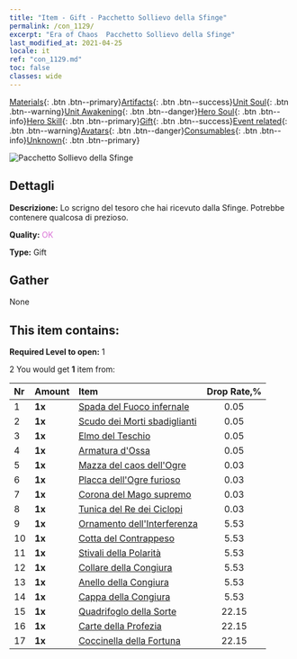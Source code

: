 ```yaml
---
title: "Item - Gift - Pacchetto Sollievo della Sfinge"
permalink: /con_1129/
excerpt: "Era of Chaos  Pacchetto Sollievo della Sfinge"
last_modified_at: 2021-04-25
locale: it
ref: "con_1129.md"
toc: false
classes: wide
---
```

 [Materials](/ItemsIT/){: .btn .btn--primary}[Artifacts](/ItemsIT/Artifacts/){: .btn .btn--success}[Unit Soul](/ItemsIT/UnitSoul/){: .btn .btn--warning}[Unit Awakening](/ItemsIT/UnitAwakening/){: .btn .btn--danger}[Hero Soul](/ItemsIT/HeroSoul/){: .btn .btn--info}[Hero Skill](/ItemsIT/HeroSkill/){: .btn .btn--primary}[Gift](/ItemsIT/Gift/){: .btn .btn--success}[Event related](/ItemsIT/Events/){: .btn .btn--warning}[Avatars](/ItemsIT/Avatars/){: .btn .btn--danger}[Consumables](/ItemsIT/Consumables/){: .btn .btn--info}[Unknown](/ItemsIT/Unknown/){: .btn .btn--primary}

 ![Pacchetto Sollievo della Sfinge](/images/t/i_907002.png)

## Dettagli
 **Descrizione:** Lo scrigno del tesoro che hai ricevuto dalla Sfinge. Potrebbe contenere qualcosa di prezioso.

 **Quality:** <span style="color: #DA70D6">OK</span>

 **Type:** Gift

## Gather

  None

## This item contains:

 **Required Level to open:** 1

 2 You would get **1** item  from:

  | Nr | Amount |     Item    | Drop Rate,% |
  |:---|:-------|:------------|:---------:|
  | 1 |  **1x** | [Spada del Fuoco infernale](/ItemsIT/art_121/) | 0.05 | 
  | 2 |  **1x** | [Scudo dei Morti sbadiglianti](/ItemsIT/art_122/) | 0.05 | 
  | 3 |  **1x** | [Elmo del Teschio](/ItemsIT/art_123/) | 0.05 | 
  | 4 |  **1x** | [Armatura d'Ossa](/ItemsIT/art_124/) | 0.05 | 
  | 5 |  **1x** | [Mazza del caos dell'Ogre](/ItemsIT/art_125/) | 0.03 | 
  | 6 |  **1x** | [Placca dell'Ogre furioso](/ItemsIT/art_126/) | 0.03 | 
  | 7 |  **1x** | [Corona del Mago supremo](/ItemsIT/art_127/) | 0.03 | 
  | 8 |  **1x** | [Tunica del Re dei Ciclopi](/ItemsIT/art_128/) | 0.03 | 
  | 9 |  **1x** | [Ornamento dell'Interferenza](/ItemsIT/art_118/) | 5.53 | 
  | 10 |  **1x** | [Cotta del Contrappeso](/ItemsIT/art_119/) | 5.53 | 
  | 11 |  **1x** | [Stivali della Polarità](/ItemsIT/art_120/) | 5.53 | 
  | 12 |  **1x** | [Collare della Congiura](/ItemsIT/art_115/) | 5.53 | 
  | 13 |  **1x** | [Anello della Congiura](/ItemsIT/art_116/) | 5.53 | 
  | 14 |  **1x** | [Cappa della Congiura](/ItemsIT/art_117/) | 5.53 | 
  | 15 |  **1x** | [Quadrifoglo della Sorte](/ItemsIT/art_109/) | 22.15 | 
  | 16 |  **1x** | [Carte della Profezia](/ItemsIT/art_110/) | 22.15 | 
  | 17 |  **1x** | [Coccinella della Fortuna](/ItemsIT/art_111/) | 22.15 | 
